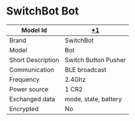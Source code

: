 # SwitchBot Bot

|Model Id|[*1](https://github.com/theengs/decoder/blob/development/src/devices/SBS1_json.h)|
|-|-|
|Brand|SwitchBot|
|Model|Bot|
|Short Description|Switch Button Pusher|
|Communication|BLE broadcast|
|Frequency|2.4Ghz|
|Power source|1 CR2|
|Exchanged data|mode, state, battery|
|Encrypted|No|

